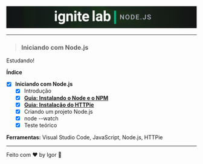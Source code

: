 <div align="center">
  <a href="#">
    <img alt="Ignite" src=".github/logo.png"/>
  </a>
</div>

---

> ### **Iniciando com Node.js**

<div style="">
  <p>
    Estudando!
  </p>
</div>

**Índice**

  - [X] **Iniciando com Node.js**
    - [X] Introdução
    - [X] [**Guia: Instalando o Node e o NPM**](https://efficient-sloth-d85.notion.site/Instalando-o-Node-e-o-NPM-d162e2582d5c48499bc6703526912456)
    - [X] [**Guia: Instalação do HTTPie**](https://httpie.io/docs/cli/main-features)
    - [X] Criando um projeto Node.js
    - [X] node --watch
    - [X] Teste teórico

<div style="">
  <p>
    <strong>Ferramentas:</strong> Visual Studio Code, JavaScript, Node.js, HTTPie
  </p>
</div>

---

Feito com ❤ by Igor 🖖
